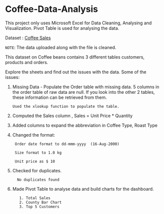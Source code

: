 # Coffee-Data-Analysis
This project only uses Microsoft Excel for Data Cleaning, Analysing and Visualization. Pivot Table is used for analysing the data.

Dataset : [Coffee Sales](https://github.com/mochen862/excel-project-coffee-sales/blob/main/coffeeOrdersData.xlsx)

`NOTE`: The data uploaded along with the file is cleaned.

This dataset on Coffee beans contains 3 different tables customers, products and orders. 

Explore the sheets and find out the issues with the data. Some of the issues:

1. Missing Data - Populate the Order table with missing data. 5 columns in the order table of raw data are null. If you look into the other 2 tables, these information can be retrieved from them. 

       Used the xlookup function to populate the table.

2. Computed the Sales column , Sales = Unit Price * Quantity

3. Added columns to expand the abbreviation in Coffee Type, Roast Type

4. Changed the format:

        Order date format to dd-mmm-yyyy  (16-Aug-2000)
   
        Size format to 1.0 kg

        Unit price as $ 10

5. Checked for duplicates. 
   
         No duplicates found

7. Made Pivot Table to analyse data and build charts for the dashboard.

          1. Total Sales 
          2. County Bar Chart
          3. Top 5 Customers

